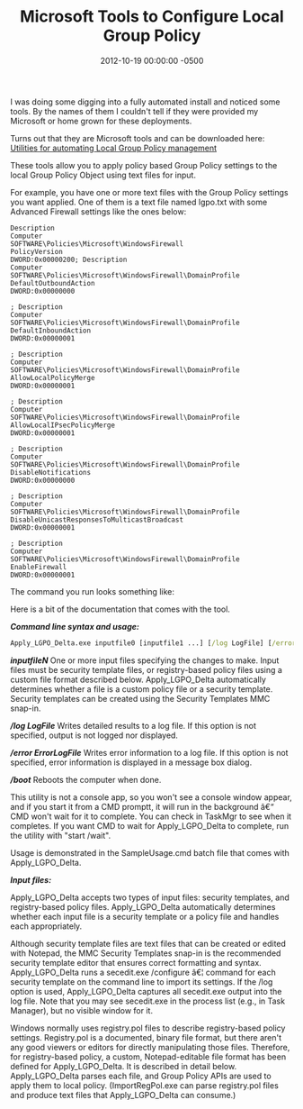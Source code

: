 ﻿---
title:  Microsoft Tools to Configure Local Group Policy
date:   2012-10-19 00:00:00 -0500
categories: IT
---

I was doing some digging into a fully automated install and noticed some tools. By the names of them I couldn't tell if they were provided my Microsoft or home grown for these deployments.

Turns out that they are Microsoft tools and can be downloaded here:
<a href="http://blogs.technet.com/b/fdcc/archive/2008/05/07/lgpo-utilities.aspx">Utilities for automating Local Group Policy management</a>

These tools allow you to apply policy based Group Policy settings to the local Group Policy Object using text files for input.

For example, you have one or more text files with the Group Policy settings you want applied. One of them is a text file named lgpo.txt with some Advanced Firewall settings like the ones below:

```text
Description
Computer
SOFTWARE\Policies\Microsoft\WindowsFirewall
PolicyVersion
DWORD:0x00000200; Description
Computer
SOFTWARE\Policies\Microsoft\WindowsFirewall\DomainProfile
DefaultOutboundAction
DWORD:0x00000000

; Description
Computer
SOFTWARE\Policies\Microsoft\WindowsFirewall\DomainProfile
DefaultInboundAction
DWORD:0x00000001

; Description
Computer
SOFTWARE\Policies\Microsoft\WindowsFirewall\DomainProfile
AllowLocalPolicyMerge
DWORD:0x00000001

; Description
Computer
SOFTWARE\Policies\Microsoft\WindowsFirewall\DomainProfile
AllowLocalIPsecPolicyMerge
DWORD:0x00000001

; Description
Computer
SOFTWARE\Policies\Microsoft\WindowsFirewall\DomainProfile
DisableNotifications
DWORD:0x00000000

; Description
Computer
SOFTWARE\Policies\Microsoft\WindowsFirewall\DomainProfile
DisableUnicastResponsesToMulticastBroadcast
DWORD:0x00000001

; Description
Computer
SOFTWARE\Policies\Microsoft\WindowsFirewall\DomainProfile
EnableFirewall
DWORD:0x00000001
```

The command you run looks something like:

Here is a bit of the documentation that comes with the tool.

***Command line syntax and usage:***

```cmd
Apply_LGPO_Delta.exe inputfile0 [inputfile1 ...] [/log LogFile] [/error ErrorLogFile] [/boot]
```

***inputfileN*** One or more input files specifying the changes to make. Input files must be security template files, or registry-based policy files using a custom file format described below. Apply_LGPO_Delta automatically determines whether a file is a custom policy file or a security template. Security templates can be created using the Security Templates MMC snap-in.

***/log LogFile*** Writes detailed results to a log file. If this option is not specified, output is not logged nor displayed.

***/error ErrorLogFile*** Writes error information to a log file. If this option is not specified, error information is displayed in a message box dialog.

***/boot*** Reboots the computer when done.

This utility is not a console app, so you won't see a console window appear, and if you start it from a CMD promptt, it will run in the background â€“ CMD won't wait for it to complete. You can check in TaskMgr to see when it completes. If you want CMD to wait for Apply_LGPO_Delta to complete, run the utility with "start /wait".

Usage is demonstrated in the SampleUsage.cmd batch file that comes with Apply_LGPO_Delta.

***Input files:***

Apply_LGPO_Delta accepts two types of input files: security templates, and registry-based policy files. Apply_LGPO_Delta automatically determines whether each input file is a security template or a policy file and handles each appropriately.

Although security template files are text files that can be created or edited with Notepad, the MMC Security Templates snap-in is the recommended security template editor that ensures correct formatting and syntax. Apply_LGPO_Delta runs a secedit.exe /configure â€¦ command for each security template on the command line to import its settings. If the /log option is used, Apply_LGPO_Delta captures all secedit.exe output into the log file. Note that you may see secedit.exe in the process list (e.g., in Task Manager), but no visible window for it.

Windows normally uses registry.pol files to describe registry-based policy settings. Registry.pol is a documented, binary file format, but there aren't any good viewers or editors for directly manipulating those files. Therefore, for registry-based policy, a custom, Notepad-editable file format has been defined for Apply_LGPO_Delta. It is described in detail below. Apply_LGPO_Delta parses each file, and Group Policy APIs are used to apply them to local policy. (ImportRegPol.exe can parse registry.pol files and produce text files that Apply_LGPO_Delta can consume.)
